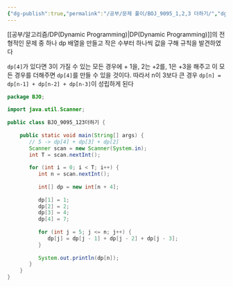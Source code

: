 ```yaml
---
{"dg-publish":true,"permalink":"/공부/문제 풀이/BOJ_9095_1,2,3 더하기/","dgPassFrontmatter":true}
---
```


[[공부/알고리즘/DP(Dynamic Programming)\|DP(Dynamic Programming)]]의 전형적인 문제 중 하나
dp 배열을 만들고 작은 수부터 하나씩 값을 구해 규칙을 발견하였다

`dp[4]`가 있다면 3이 가질 수 있는 모든 경우에 + 1을, 2는 +2를, 1은 +3을 해주고 이 모든 경우를  더해주면 `dp[4]`를 만들 수 있을 것이다. 따라서  n이 3보다 큰 경우 `dp[n] = dp[n-1] + dp[n-2] + dp[n-3]`이 성립하게 된다 

````java
package BJO;  
  
import java.util.Scanner;  
  
public class BJO_9095_123더하기 {  
  
    public static void main(String[] args) {  
       // 5 -> dp[4] + dp[3] + dp[2]  
       Scanner scan = new Scanner(System.in);  
       int T = scan.nextInt();  
  
       for (int i = 0; i < T; i++) {  
          int n = scan.nextInt();  
  
          int[] dp = new int[n + 4];  
  
          dp[1] = 1;  
          dp[2] = 2;  
          dp[3] = 4;  
          dp[4] = 7;  
  
          for (int j = 5; j <= n; j++) {  
             dp[j] = dp[j - 1] + dp[j - 2] + dp[j - 3];  
          }  
  
          System.out.println(dp[n]);  
       }  
    }  
}
````